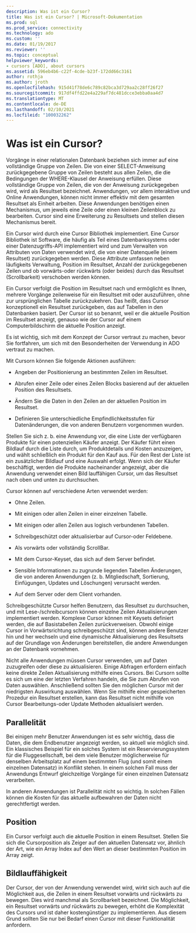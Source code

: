 ```yaml
---
description: Was ist ein Cursor?
title: Was ist ein Cursor? | Microsoft-Dokumentation
ms.prod: sql
ms.prod_service: connectivity
ms.technology: ado
ms.custom: ''
ms.date: 01/19/2017
ms.reviewer: ''
ms.topic: conceptual
helpviewer_keywords:
- cursors [ADO], about cursors
ms.assetid: 596eb4b6-c22f-4cde-b23f-172dd66c3161
author: rothja
ms.author: jroth
ms.openlocfilehash: 915d41f78de6c789c82bca3d729aa2c28ff26f27
ms.sourcegitcommit: 917df4ffd22e4a229af7dc481dcce3ebba0aa4d7
ms.translationtype: MT
ms.contentlocale: de-DE
ms.lasthandoff: 02/10/2021
ms.locfileid: "100032262"
---
```

# <a name="what-is-a-cursor"></a>Was ist ein Cursor?
Vorgänge in einer relationalen Datenbank beziehen sich immer auf eine vollständige Gruppe von Zeilen. Die von einer SELECT-Anweisung zurückgegebene Gruppe von Zeilen besteht aus allen Zeilen, die die Bedingungen der WHERE-Klausel der Anweisung erfüllen. Diese vollständige Gruppe von Zeilen, die von der Anweisung zurückgegeben wird, wird als Resultset bezeichnet. Anwendungen, vor allem interaktive und Online Anwendungen, können nicht immer effektiv mit dem gesamten Resultset als Einheit arbeiten. Diese Anwendungen benötigen einen Mechanismus, um jeweils eine Zeile oder einen kleinen Zeilenblock zu bearbeiten. Cursor sind eine Erweiterung zu Resultsets und stellen diesen Mechanismus bereit.  
  
 Ein Cursor wird durch eine Cursor Bibliothek implementiert. Eine Cursor Bibliothek ist Software, die häufig als Teil eines Datenbanksystems oder einer Datenzugriffs-API implementiert wird und zum Verwalten von Attributen von Daten verwendet wird, die von einer Datenquelle (einem Resultset) zurückgegeben werden. Diese Attribute umfassen neben läufigkeits Verwaltung, Position im Resultset, Anzahl der zurückgegebenen Zeilen und ob vorwärts-oder rückwärts (oder beides) durch das Resultset (Scrollbarkeit) verschoben werden können.  
  
 Ein Cursor verfolgt die Position im Resultset nach und ermöglicht es Ihnen, mehrere Vorgänge zeilenweise für ein Resultset mit oder auszuführen, ohne zur ursprünglichen Tabelle zurückzukehren. Das heißt, dass Cursor konzeptionell ein Resultset zurückgeben, das auf Tabellen in den Datenbanken basiert. Der Cursor ist so benannt, weil er die aktuelle Position im Resultset anzeigt, genauso wie der Cursor auf einem Computerbildschirm die aktuelle Position anzeigt.  
  
 Es ist wichtig, sich mit dem Konzept der Cursor vertraut zu machen, bevor Sie fortfahren, um sich mit den Besonderheiten der Verwendung in ADO vertraut zu machen.  
  
 Mit Cursorn können Sie folgende Aktionen ausführen:  
  
-   Angeben der Positionierung an bestimmten Zeilen im Resultset.  
  
-   Abrufen einer Zeile oder eines Zeilen Blocks basierend auf der aktuellen Position des Resultsets.  
  
-   Ändern Sie die Daten in den Zeilen an der aktuellen Position im Resultset.  
  
-   Definieren Sie unterschiedliche Empfindlichkeitsstufen für Datenänderungen, die von anderen Benutzern vorgenommen wurden.  
  
 Stellen Sie sich z. b. eine Anwendung vor, die eine Liste der verfügbaren Produkte für einen potenziellen Käufer anzeigt. Der Käufer führt einen Bildlauf durch die Liste durch, um Produktdetails und Kosten anzuzeigen, und wählt schließlich ein Produkt für den Kauf aus. Für den Rest der Liste ist ein zusätzlicher Bildlauf und eine Auswahl erfolgt. Wenn sich der Käufer beschäftigt, werden die Produkte nacheinander angezeigt, aber die Anwendung verwendet einen Bild lauffähigen Cursor, um das Resultset nach oben und unten zu durchsuchen.  
  
 Cursor können auf verschiedene Arten verwendet werden:  
  
-   Ohne Zeilen.  
  
-   Mit einigen oder allen Zeilen in einer einzelnen Tabelle.  
  
-   Mit einigen oder allen Zeilen aus logisch verbundenen Tabellen.  
  
-   Schreibgeschützt oder aktualisierbar auf Cursor-oder Feldebene.  
  
-   Als vorwärts oder vollständig ScrollBar.  
  
-   Mit dem Cursor-Keyset, das sich auf dem Server befindet.  
  
-   Sensible Informationen zu zugrunde liegenden Tabellen Änderungen, die von anderen Anwendungen (z. b. Mitgliedschaft, Sortierung, Einfügungen, Updates und Löschungen) verursacht werden.  
  
-   Auf dem Server oder dem Client vorhanden.  
  
 Schreibgeschützte Cursor helfen Benutzern, das Resultset zu durchsuchen, und mit Lese-/schreibcursorn können einzelne Zeilen Aktualisierungen implementiert werden. Komplexe Cursor können mit Keysets definiert werden, die auf Basistabellen Zeilen zurückverweisen. Obwohl einige Cursor in Vorwärtsrichtung schreibgeschützt sind, können andere Benutzer hin und her wechseln und eine dynamische Aktualisierung des Resultsets auf der Grundlage von Änderungen bereitstellen, die andere Anwendungen an der Datenbank vornehmen.  
  
 Nicht alle Anwendungen müssen Cursor verwenden, um auf Daten zuzugreifen oder diese zu aktualisieren. Einige Abfragen erfordern einfach keine direkte Zeilen Aktualisierung mithilfe eines Cursors. Bei Cursorn sollte es sich um eine der letzten Verfahren handeln, die Sie zum Abrufen von Daten auswählen. Anschließend sollten Sie den möglichen Cursor mit der niedrigsten Auswirkung auswählen. Wenn Sie mithilfe einer gespeicherten Prozedur ein Resultset erstellen, kann das Resultset nicht mithilfe von Cursor Bearbeitungs-oder Update Methoden aktualisiert werden.  
  
## <a name="concurrency"></a>Parallelität  
 Bei einigen mehr Benutzer Anwendungen ist es sehr wichtig, dass die Daten, die dem Endbenutzer angezeigt werden, so aktuell wie möglich sind. Ein klassisches Beispiel für ein solches System ist ein Reservierungssystem für die Fluggesellschaft, bei dem viele Benutzer möglicherweise für denselben Arbeitsplatz auf einem bestimmten Flug (und somit einem einzelnen Datensatz) in Konflikt stehen. In einem solchen Fall muss der Anwendungs Entwurf gleichzeitige Vorgänge für einen einzelnen Datensatz verarbeiten.  
  
 In anderen Anwendungen ist Parallelität nicht so wichtig. In solchen Fällen können die Kosten für das aktuelle aufbewahren der Daten nicht gerechtfertigt werden.  
  
## <a name="position"></a>Position  
 Ein Cursor verfolgt auch die aktuelle Position in einem Resultset. Stellen Sie sich die Cursorposition als Zeiger auf den aktuellen Datensatz vor, ähnlich der Art, wie ein Array Index auf den Wert an dieser bestimmten Position im Array zeigt.  
  
## <a name="scrollability"></a>Bildlauffähigkeit  
 Der Cursor, der von der Anwendung verwendet wird, wirkt sich auch auf die Möglichkeit aus, die Zeilen in einem Resultset vorwärts und rückwärts zu bewegen. Dies wird manchmal als Scrollbarkeit bezeichnet. Die Möglichkeit, ein Resultset vorwärts *und* rückwärts zu bewegen, erhöht die Komplexität des Cursors und ist daher kostengünstiger zu implementieren. Aus diesem Grund sollten Sie nur bei Bedarf einen Cursor mit dieser Funktionalität anfordern.
